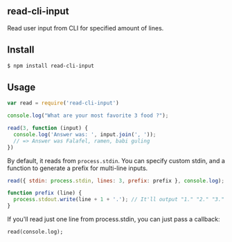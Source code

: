 ## read-cli-input

Read user input from CLI for specified amount of lines.

## Install

```bash
$ npm install read-cli-input
```

## Usage

```js
var read = require('read-cli-input')

console.log("What are your most favorite 3 food ?");

read(3, function (input) {
  console.log('Answer was: ', input.join(', '));
  // => Answer was Falafel, ramen, babi guling
})
```

By default, it reads from `process.stdin`. You can specify custom stdin, and a function to generate a prefix for multi-line inputs.

```js
read({ stdin: process.stdin, lines: 3, prefix: prefix }, console.log);

function prefix (line) {
  process.stdout.write(line + 1 + '.'); // It'll output "1." "2." "3." ...
}
```

If you'll read just one line from process.stdin, you can just pass a callback:

```
read(console.log);
```
